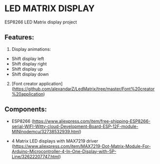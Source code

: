 # LED MATRIX DISPLAY

 ESP8266 LED Matrix display project
 
Features:
---------------- 
 
 1) Display animations:
   * Shift display left
   * Shift display right
   * Shift display up
   * Shift display down
 
2) [Font creator application] (https://github.com/alexandarZ/LedMatrix/tree/master/Font%20creator%20application)

Components:
----------------


  * ESP8266 
   (https://www.aliexpress.com/item/free-shipping-ESP8266-serial-WIFI-Witty-cloud-Development-Board-ESP-12F-module-MINInodemcu/32738532939.html)
  
  * 4 Matrix LED displays with MAX7219 driver
  (https://www.aliexpress.com/item/MAX7219-Dot-Matrix-Module-For-Arduino-Microcontroller-4-In-One-Display-with-5P-Line/32622207747.html)
  
